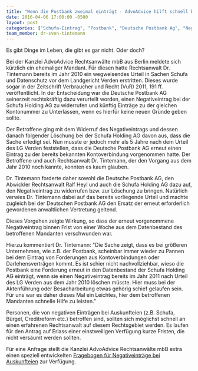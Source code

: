 ```yaml
---
title: "Wenn die Postbank zweimal einträgt - AdvoAdvice hilft schnell bei Löschung von Negativeintrag"
date: 2016-04-06 17:00:00 -0500
layout: post
categories: ["Schufa-Eintrag", "Postbank", "Deutsche Postbank Ag", "Negativeintrag", "Urteil", "Landgericht Verden", "VuR 2011 191 ff", "Dr. Tintemann", "schnelle Hilfe", "erneuter Eintrag"]
team_member: dr-sven-tintemann
---
```


Es gibt Dinge im Leben, die gibt es gar nicht. Oder doch?&nbsp;

Bei der Kanzlei AdvoAdvice Rechtsanwälte mbB aus Berlin meldete sich kürzlich ein ehemaliger Mandant. Für diesen hatte Rechtsanwalt Dr. Tintemann bereits im Jahr 2010 ein wegweisendes Urteil in Sachen Schufa und Datenschutz vor dem Landgericht Verden erstritten. Dieses wurde sogar in der Zeitschrift Verbraucher und Recht (VuR) 2011, 191 ff. veröffentlicht. In der Entscheidung war die Deutsche Postbank AG seinerzeit rechtskräftig dazu verurteilt worden, einen Negativeintrag bei der Schufa Holding AG zu widerrufen und künftig Einträge zu der gleichen Kontonummer zu Unterlassen, wenn es hierfür keine neuen Gründe geben sollte.&nbsp;

Der Betroffene ging mit dem Widerruf des Negativeintrags und dessen danach folgender Löschung bei der Schufa Holding AG davon aus, dass die Sache erledigt sei. Nun musste er jedoch mehr als 5 Jahre nach dem Urteil des LG Verden feststellen, dass die Deutsche Postbank AG erneut einen Eintrag zu der bereits bekannten Kontoverbindung vorgenommen hatte. Der Betroffene und auch Rechtsanwalt Dr. Tintemann, der den Vorgang aus dem Jahr 2010 noch kannte, konnten es kaum glauben.&nbsp;

Dr. Tintemann forderte daher sowohl die Deutsche Postbank AG, den Abwickler Rechtsanwalt Ralf Heyl und auch die Schufa Holding AG dazu auf, den Negativeintrag zu widerrufen bzw. zur Löschung zu bringen. Natürlich verwies Dr. Tintemann dabei auf das bereits vorliegende Urteil und machte zugleich bei der Deutschen Postbank AG den Ersatz der erneut erforderlich gewordenen anwaltlichen Vertretung geltend.&nbsp;

Dieses Vorgehen zeigte Wirkung, so dass der erneut vorgenommene Negativeintrag binnen Frist von einer Woche aus dem Datenbestand des betroffenen Mandanten verschwunden war.&nbsp;

Hierzu kommentiert Dr. Tintemann: "Die Sache zeigt, dass es bei größeren Unternehmen, wie z.B. der Postbank, scheinbar immer wieder zu Pannen bei dem Eintrag von Forderungen aus Kontoverbindungen oder Darlehensverträgen kommt. Es ist schier nicht nachvollziehbar, wieso die Postbank eine Forderung erneut in den Datenbestand der Schufa Holding AG einträgt, wenn sie einen Negativeintrag bereits im Jahr 2011 nach Urteil des LG Verden aus dem Jahr 2010 löschen müsste. Hier muss bei der Aktenführung oder Besacharbeitung etwas gehörig schief gelaufen sein. Für uns war es daher dieses Mal ein Leichtes, hier dem betroffenen Mandanten schnelle Hilfe zu leisten."

Personen, die von negativen Einträgen bei Auskunfteien (z.B. Schufa, Bürgel, Creditreform etc.) betroffen sind, sollten sich möglichst schnell an einen erfahrenen Rechtsanwalt auf diesem Rechtsgebiet werden. Es laufen für den Antrag auf Erlass einer einstweiligen Verfügung kurze Fristen, die nicht versäumt werden sollten.

Für eine Anfrage stellt die Kanzlei AdvoAdvice Rechtsanwälte mbB extra einen speziell entwickelten [Fragebogen für Negativeinträge bei Auskunfteien](/uploads/dokumente/Fragebogen_bei_Negativeintr_gen_in_einer_Wirtschaftsauskunftei.pdf "Fragebogen Negativeinträge") zur Verfügung.&nbsp;

